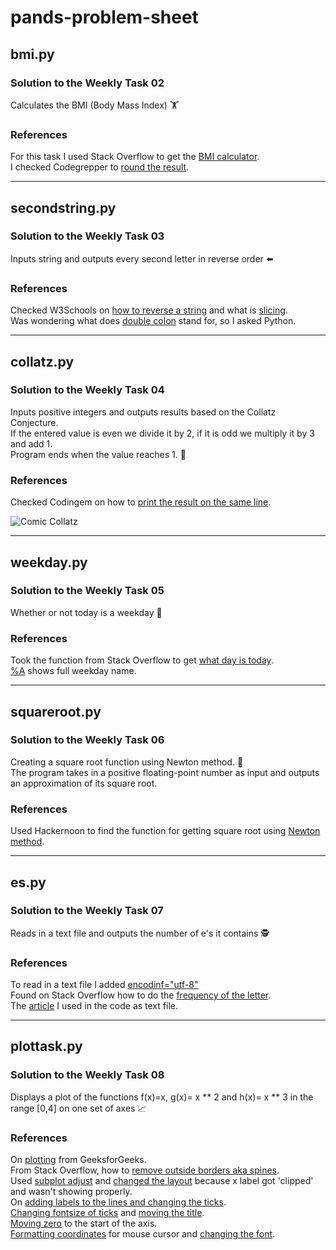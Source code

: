 # pands-problem-sheet
## bmi.py 

### Solution to the Weekly Task 02
Calculates the BMI (Body Mass Index) :weight_lifting:

### References
For this task I used Stack Overflow to get the [BMI calculator][1].  
I checked Codegrepper to [round the result][2].  

[1]: https://stackoverflow.com/questions/20405610/bmi-calculator-in-python/20405792
[2]: https://www.codegrepper.com/code-examples/python/how+to+round+with+format+in+python

___
## secondstring.py 

### Solution to the Weekly Task 03
Inputs string and outputs every second letter in reverse order :arrow_left:

### References
Checked W3Schools on [how to reverse a string][3] and what is [slicing][4].  
Was wondering what does [double colon][5] stand for, so I asked Python.

[3]: https://www.w3schools.com/python/python_howto_reverse_string.asp
[4]: https://www.w3schools.com/python/ref_func_slice.asp
[5]: https://www.askpython.com/python/examples/colon-in-python

___
## collatz.py 

### Solution to the Weekly Task 04
Inputs positive integers and outputs results based on the Collatz Conjecture.  
If the entered value is even we divide it by 2, if it is odd we multiply it by 3 and add 1.  
Program ends when the value reaches 1. :abacus: 

### References
Checked Codingem on how to [print the result on the same line][6].

[6]: https://www.codingem.com/python-print-on-the-same-line/
![Comic Collatz](https://imgs.xkcd.com/comics/collatz_conjecture.png)

___
## weekday.py

### Solution to the Weekly Task 05
Whether or not today is a weekday :tropical_drink:

### References
Took the function from Stack Overflow to get [what day is today][7].  
[%A][8] shows full weekday name.

[7]: https://stackoverflow.com/questions/8380389/how-to-get-day-name-from-datetime
[8]: https://www.programiz.com/python-programming/datetime/strptime
 
___
## squareroot.py 

### Solution to the Weekly Task 06
Creating a square root function using Newton method. :apple:  
The program takes in a positive floating-point number as input and outputs an approximation of its square root.

### References
Used Hackernoon to find the function for getting square root using [Newton method][9].

[9]: https://hackernoon.com/calculating-the-square-root-of-a-number-using-the-newton-raphson-method-a-how-to-guide-yr4e32zo

___
## es.py

### Solution to the Weekly Task 07
Reads in a text file and outputs the number of e's it contains :detective:

### References
To read in a text file I added [encodinf="utf-8"][10]  
Found on Stack Overflow how to do the [frequency of the letter][11].  
The [article][12] I used in the code as text file.

[10]: https://stackoverflow.com/questions/9233027/unicodedecodeerror-charmap-codec-cant-decode-byte-x-in-position-y-character
[11]: https://stackoverflow.com/questions/22694244/counting-specific-letters-or-symbols-in-a-text-file-in-python
[12]: https://www.washingtonpost.com/world/2022/03/09/letter-z-russia-symbol-pro-war/

___   
## plottask.py

### Solution to the Weekly Task 08
Displays a plot of the functions f(x)=x, g(x)= x ** 2 and h(x)= x ** 3 in the range [0,4] on one set of axes :chart_with_upwards_trend:

### References
On [plotting][13] from GeeksforGeeks.  
From Stack Overflow, how to [remove outside borders aka spines][14].  
Used [subplot adjust][15] and [changed the layout][16] because x label got 'clipped' and wasn't showing properly.  
On [adding labels to the lines and changing the ticks][17].  
[Changing fontsize of ticks][18] and [moving the title][19].  
[Moving zero][20] to the start of the axis.  
[Formatting coordinates][21] for mouse cursor and [changing the font][22].

[13]: https://www.geeksforgeeks.org/graph-plotting-in-python-set-1/
[14]: https://stackoverflow.com/questions/22082111/how-to-despine-a-matplotlib-and-seaborn-axes
[15]: https://matplotlib.org/3.1.1/api/_as_gen/matplotlib.pyplot.subplots_adjust.html
[16]: https://matplotlib.org/stable/tutorials/intermediate/tight_layout_guide.html
[17]: https://towardsdatascience.com/a-beginners-guide-to-plotting-fivethrityeight-like-visualizations-5b63d3f3ddd0
[18]: https://stackoverflow.com/questions/6390393/matplotlib-make-tick-labels-font-size-smaller
[19]: https://matplotlib.org/stable/gallery/text_labels_and_annotations/titles_demo.html
[20]: https://stackoverflow.com/questions/44395838/how-to-make-0-0-on-matplotlib-graph-on-the-bottom-left-corner
[21]: https://stackoverflow.com/questions/65180000/matplotlib-mouse-cursor-coordinates-not-shown-for-empty-tick-labels
[22]: https://www.statology.org/matplotlib-change-font/






